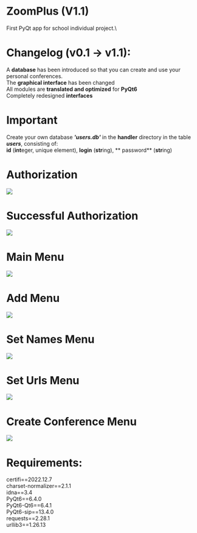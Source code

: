 ﻿# ZoomPlus (V1.1)

First PyQt app for school individual project.\

# Changelog (v0.1 -> v1.1):
A **database** has been introduced so that you can create and use your personal conferences.\
The **graphical interface** has been changed\
All modules are **translated and optimized** for **PyQt6**\
Completely redesigned **interfaces**

# Important
Create your own database **_'users.db'_** in the **handler** directory in the table **_users_**, consisting of:\
**id** (**int**eger, unique element), **login** (**str**ing), ** password** (**str**ing)

# Authorization
![](image/authorization.png)
# Successful Authorization
![](image/successful_authorization.png)
# Main Menu
![](image/main.png)
# Add Menu
![](image/add_menu.png)
# Set Names Menu
![](image/set_names.png)
# Set Urls Menu
![](image/set_urls.png)
# Create Conference Menu
![](image/create_lesson.png)

# Requirements:
certifi==2022.12.7\
charset-normalizer==2.1.1\
idna==3.4\
PyQt6==6.4.0\
PyQt6-Qt6==6.4.1\
PyQt6-sip==13.4.0\
requests==2.28.1\
urllib3==1.26.13
